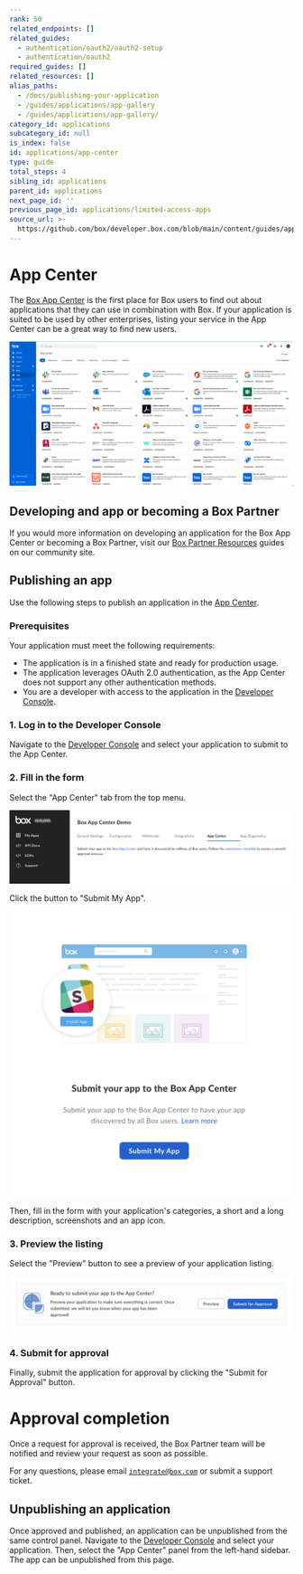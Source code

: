 ```yaml
---
rank: 50
related_endpoints: []
related_guides:
  - authentication/oauth2/oauth2-setup
  - authentication/oauth2
required_guides: []
related_resources: []
alias_paths:
  - /docs/publishing-your-application
  - /guides/applications/app-gallery
  - /guides/applications/app-gallery/
category_id: applications
subcategory_id: null
is_index: false
id: applications/app-center
type: guide
total_steps: 4
sibling_id: applications
parent_id: applications
next_page_id: ''
previous_page_id: applications/limited-access-apps
source_url: >-
  https://github.com/box/developer.box.com/blob/main/content/guides/applications/app-center.md
---
```

# App Center

The [Box App Center][app-center] is the first place for Box users to find out
about applications that they can use in combination with Box. If your
application is suited to be used by other enterprises, listing your service in
the App Center can be a great way to find new users.

<ImageFrame shadow center>

![App Center](./images/app-center.png)

</ImageFrame>

## Developing and app or becoming a Box Partner

If you would more information on developing an application for the Box App
Center or becoming a Box Partner, visit our [Box Partner Resources][bp] guides
on our community site.

## Publishing an app

Use the following steps to publish an application in the [App
Center][app-center].

### Prerequisites

Your application must meet the following requirements:

* The application is in a finished state and ready for production usage.
* The application leverages OAuth 2.0 authentication, as the App Center does
  not support any other authentication methods.
* You are a developer with access to the application in the
  [Developer Console][devconsole].

### 1. Log in to the Developer Console

Navigate to the [Developer Console][devconsole] and select your application to
submit to the App Center.

### 2. Fill in the form

Select the "App Center" tab from the top menu.

<ImageFrame center shadow border width='200'>

![App Center panel](./images/app-menu.png)

</ImageFrame>

Click the button to "Submit My App".

<ImageFrame center border shadow width='400'>

![Submit My App button](./images/submit-app.png)

</ImageFrame>

Then, fill in the form with your application's categories, a short and a long
description, screenshots and an app icon.

### 3. Preview the listing

Select the "Preview" button to see a preview of your application listing.

<ImageFrame center border shadow>

![Preview and Submit](./images/submit-and-approve.png)

</ImageFrame>

### 4. Submit for approval

Finally, submit the application for approval by clicking the "Submit for
Approval" button.

<Message>

# Approval completion

Once a request for approval is received, the Box Partner team will be
notified and review your request as soon as possible.

For any questions, please email [`integrate@box.com`][email] or submit a
support ticket.

</Message>

## Unpublishing an application

Once approved and published, an application can be unpublished from the same
control panel. Navigate to the [Developer Console][devconsole] and select
your application. Then, select the "App Center" panel from the left-hand
sidebar. The app can be unpublished from this page.

[app-center]: https://app.box.com/services
[devconsole]: https://account.box.com/developers/services
[email]: mailto:integrate@box.com
[bp]: https://support.box.com/hc/en-us/sections/360009473734-Box-Partner-Resources